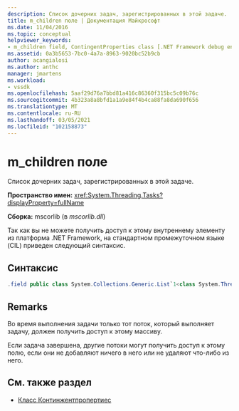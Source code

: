 ```yaml
---
description: Список дочерних задач, зарегистрированных в этой задаче.
title: m_children поле | Документация Майкрософт
ms.date: 11/04/2016
ms.topic: conceptual
helpviewer_keywords:
- m_children field, ContingentProperties class [.NET Framework debug engines]
ms.assetid: 0a3b5653-7bc0-4a7a-8963-9020bc52b9cb
author: acangialosi
ms.author: anthc
manager: jmartens
ms.workload:
- vssdk
ms.openlocfilehash: 5aaf29d76a7bbd81a416c86360f315bc5c09b76c
ms.sourcegitcommit: 4b323a8a8bfd1a1a9e84f4b4ca88fa8da690f656
ms.translationtype: MT
ms.contentlocale: ru-RU
ms.lasthandoff: 03/05/2021
ms.locfileid: "102158873"
---
```

# <a name="m_children-field"></a>m_children поле
Список дочерних задач, зарегистрированных в этой задаче.

 **Пространство имен:** <xref:System.Threading.Tasks?displayProperty=fullName>

 **Сборка:** mscorlib (в *mscorlib.dll*)

 Так как вы не можете получить доступ к этому внутреннему элементу из платформа .NET Framework, на стандартном промежуточном языке (CIL) приведен следующий синтаксис.

## <a name="syntax"></a>Синтаксис

```csharp
.field public class System.Collections.Generic.List`1<class System.Threading.Tasks.Task> m_children
```

## <a name="remarks"></a>Remarks
 Во время выполнения задачи только тот поток, который выполняет задачу, должен получить доступ к этому массиву.

 Если задача завершена, другие потоки могут получить доступ к этому полю, если они не добавляют ничего в него или не удаляют что-либо из него.

## <a name="see-also"></a>См. также раздел
- [Класс Континжентпропертиес](../../extensibility/debugger/contingentproperties-class-internal-members.md)
